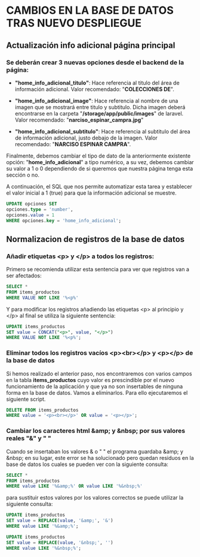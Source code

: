 # CAMBIOS EN LA BASE DE DATOS TRAS NUEVO DESPLIEGUE

## Actualización info adicional página principal

### Se deberán crear 3 nuevas opciones desde el backend de la página:

- **"home_info_adicional_titulo"**: Hace referencia al titulo del área de información adicional. Valor recomendado: "**COLECCIONES DE**".

- **"home_info_adicional_image"**: Hace referencia al nombre de una imagen que se mostrará entre titulo y subtitulo. Dicha imagen deberá encontrarse en la carpeta "**/storage/app/public/images**" de laravel. Valor recomendado: "**narciso_espinar_campra.jpg**"

- **"home_info_adicional_subtitulo"**: Hace referencia al subtitulo del área de información adicional, justo debajo de la imagen. Valor recomendado: "**NARCISO ESPINAR CAMPRA**".

Finalmente, debemos cambiar el tipo de dato de la anteriormente existente opción: "**home_info_adicional**" a tipo numérico, a su vez, debemos cambiar su valor a 1 o 0 dependiendo de si queremos que nuestra página tenga esta sección o no. 

A continuación, el SQL que nos permite automatizar esta tarea y establecer el valor inicial a 1 (true) para que la información adicional se muestre.

```sql
UPDATE opciones SET 
opciones.type = 'number',
opciones.value = 1 
WHERE opciones.key = 'home_info_adicional';
```

## Normalizacion de registros de la base de datos

### Añadir etiquetas &lt;p&gt; y &lt;/p&gt; a todos los registros:

Primero se recomienda utilizar esta sentencia para ver que registros van a ser afectados:
```sql
SELECT * 
FROM items_productos
WHERE VALUE NOT LIKE '%<p%'
```

Y para modificar los registros añadiendo las etiquetas &lt;p&gt; al principio y &lt;/p&gt; al final se utiliza la siguiente sentencia:
```sql
UPDATE items_productos
SET value = CONCAT("<p>", value, "</p>")
WHERE VALUE NOT LIKE '%<p%';
```

### Eliminar todos los registros vacíos &lt;p&gt;&lt;br&gt;&lt;/p&gt; y &lt;p&gt;&lt;/p&gt; de la base de datos

Si hemos realizado el anterior paso, nos encontraremos con varios campos en la tabla **items_productos** cuyo valor es prescindible por el nuevo funcionamiento de la aplicación y que ya no son insertables de ninguna forma en la base de datos. Vamos a eliminarlos. Para ello ejecutaremos el siguiente script.

```sql
DELETE FROM items_productos 
WHERE value = '<p><br></p>' OR value = '<p></p>';
```

### Cambiar los caracteres html \&amp; y \&nbsp; por sus valores reales "&" y " "

Cuando se insertaban los valores & o " " el programa guardaba \&amp; y \&nbsp; en su lugar, este error se ha solucionado pero quedan residuos en la base de datos los cuales se pueden ver con la siguiente consulta:

```sql
SELECT *
FROM items_productos
WHERE value LIKE '%&amp;%' OR value LIKE '%&nbsp;%'
```

para sustituir estos valores por los valores correctos se puede utilizar la siguiente consulta:

```sql
UPDATE items_productos
SET value = REPLACE(value, '&amp;', '&')
WHERE value LIKE '%&amp;%';

UPDATE items_productos
SET value = REPLACE(value, '&nbsp;', '')
WHERE value LIKE '%&nbsp;%';
```